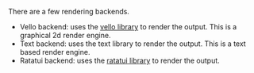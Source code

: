 There are a few rendering backends. 

- Vello backend: uses the [vello library](https://github.com/linebender/vello) to render the output. This is a graphical 2d render engine.
- Text backend: uses the text library to render the output. This is a text based render engine.
- Ratatui backend: uses the [ratatui library](https://ratatui.rs/) to render the output.
